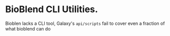 # BioBlend CLI Utilities.

Bioblen lacks a CLI tool, Galaxy's `api/scripts` fail to cover even a fraction of what bioblend can do
